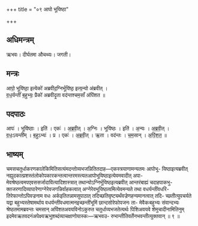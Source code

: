 +++
title = "०९ आपो भूयिष्ठा"

+++
## अधिमन्त्रम्
ऋभवः। दीर्घतमा औचथ्यः। जगती।

## मन्त्रः
आपो॒ भूयि॑ष्ठा॒ इत्येको॑ अब्रवीद॒ग्निर्भूयि॑ष्ठ॒ इत्य॒न्यो अ॑ब्रवीत् ।  
व॒ध॒र्यन्तीं॑ ब॒हुभ्यः॒ प्रैको॑ अब्रवीदृ॒ता वद॑न्तश्चम॒साँ अ॑पिंशत ॥

## पदपाठः
आपः॑ । भूयि॑ष्ठाः । इति॑ । एकः॑ । अ॒ब्र॒वी॒त् । अ॒ग्निः । भूयि॑ष्ठः । इति॑ । अ॒न्यः । अ॒ब्र॒वी॒त् ।  
व॒धः॒ऽयन्ती॑म् । ब॒हुऽभ्यः॑ । प्र । एकः॑ । अ॒ब्र॒वी॒त् । ऋ॒ता । वद॑न्तः । च॒म॒सान् । अ॒पिं॒श॒त॒ ॥

## भाष्यम्
चमसचतुर्धाकरणकालेकिमितिसत्यंमदन्तोव्यभजन्नितितदाह—एकस्त्रयाणामन्यतमः आपोभू- यिष्ठाइत्यब्रवीत् नह्युदकात्प्रशस्तंलोकोपकारकन्तत्वान्तरमस्त्यतआपोभूयिष्ठाइत्येवमवादीत् अपा- मेवश्रेष्ठत्वमपएवससर्जादावित्यादिशास्त्रात् तथान्योऽग्निर्भूयिष्ठइत्यब्रवीत् आन्तरंबाह्यं चदाहपाकभु- क्तजरणादिव्यापारेणाग्नेरेवजगन्निर्वाहकत्वात् अग्नेरेवभूयिष्ठत्वमित्येवमन्यते तथा वधर्यन्तींवधरि- तिरेफान्तोऽपिवज्रनाम वधः अर्कइतितन्नामसुपाठात् तदिच्छतिवृष्ट्यर्थंवज्रेणहन्यमानत्वात् तदि- च्छतीत्युपचर्यते यद्वा बहुभ्यस्तेषामर्थाय वधर्यन्तींवधमात्मनइच्छन्तींभूमिं छान्दसोरेफोपजनः ता- मेवैकःबहुभ्यः संवान्दभ्यः श्रेष्ठतमामब्रवन्तः चमसान् अपिंशतअवयविनोऽकुरुत चतुर्धाव्यभजतेत्यर्थः पिशिअवयवे शेमुचादीनामितिनुम् इदमेवऋतवदनंअपेक्ष्यऋभुशब्दंव्याचक्षाणोयास्कः—ऋभवउ- रुभान्तीतिवर्तेनभवन्तीत्युक्तवान् ॥ ९ ॥